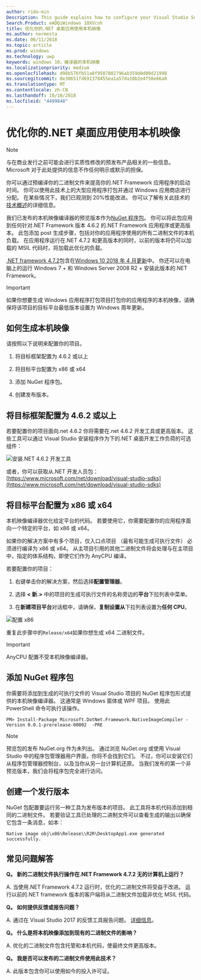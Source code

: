 ```yaml
---
author: rido-min
Description: This guide explains how to configure your Visual Studio Solution to optimize the application binaries with native images.
Search.Product: eADQiWindows 10XVcnh
title: 优化你的.NET 桌面应用使用本机映像
ms.author: normesta
ms.date: 06/11/2018
ms.topic: article
ms.prod: windows
ms.technology: uwp
keywords: windows 10，编译器的本机映像
ms.localizationpriority: medium
ms.openlocfilehash: d98b576fb51a8f9507802796ab359d0d00d21998
ms.sourcegitcommit: 8e30651fd691378455ea1a57da10b2e4f50e66a0
ms.translationtype: MT
ms.contentlocale: zh-CN
ms.lasthandoff: 10/10/2018
ms.locfileid: "4499848"
---
```

# <a name="optimize-your-net-desktop-apps-with-native-images"></a>优化你的.NET 桌面应用使用本机映像

> [!NOTE]
> 与在商业发行之前可能会进行实质性修改的预发布产品相关的一些信息。 Microsoft 对于此处提供的信息不作任何明示或默示的担保。

你可以通过预编译你的二进制文件来提高你的.NET Framework 应用程序的启动时间。 你可以使用此技术上的大型应用程序打包并通过 Windows 应用商店进行分配。 在某些情况下，我们已观测到 20%性能改进。 你可以了解有关此技术的[技术概述](https://github.com/dotnet/coreclr/blob/master/Documentation/botr/readytorun-overview.md)的详细信息。

我们已发布的本机映像编译器的预览版本作为[NuGet 程序包](https://www.nuget.org/packages/Microsoft.DotNet.Framework.NativeImageCompiler)。 你可以将此包应用到任何针对.NET Framework 版本 4.6.2 的.NET Framework 应用程序或更高版本。 此包添加 post 生成步骤，包括对你的应用程序使用的所有二进制文件的本机负载。 在应用程序运行在.NET 4.7.2 和更高版本的同时，以前的版本将仍可以加载的 MSIL 代码时，将加载此优化的负载。

[.NET framework 4.7.2](https://blogs.msdn.microsoft.com/dotnet/2018/04/30/announcing-the-net-framework-4-7-2/)包含在[Windows 10 2018 年 4 月更新](https://blogs.windows.com/windowsexperience/2018/04/30/how-to-get-the-windows-10-april-2018-update/)中。 你还可以在电脑上的运行 Windows 7 + 和 Windows Server 2008 R2 + 安装此版本的.NET Framework。

> [!IMPORTANT]
> 如果你想要生成 Windows 应用程序打包项目打包你的应用程序的本机映像，请确保将该项目的目标平台最低版本设置为 Windows 周年更新。

## <a name="how-to-produce-native-images"></a>如何生成本机映像

请按照以下说明来配置你的项目。

1. 将目标框架配置为 4.6.2 或以上

2. 将目标平台配置为 x86 或 x64 

3. 添加 NuGet 程序包。

4. 创建发布版本。

## <a name="configure-the-target-framework-as-462-or-above"></a>将目标框架配置为 4.6.2 或以上

若要配置你的项目面向.net 4.6.2 你将需要在.net 4.6.2 开发工具或更高版本。 这些工具可以通过 Visual Studio 安装程序作为下的.NET 桌面开发工作负荷的可选组件：

![安装.NET 4.6.2 开发工具](images/desktop-to-uwp/install-4.6.2-devpack.png)

或者，你可以获取从.NET 开发人员包：[https://www.microsoft.com/net/download/visual-studio-sdks](https://www.microsoft.com/net/download/visual-studio-sdks)

## <a name="configure-the-target-platform-as-x86-or-x64"></a>将目标平台配置为 x86 或 x64

本机映像编译器优化给定平台的代码。 若要使用它，你需要配置你的应用程序面向一个特定的平台，如 x86 或 x64。

如果你的解决方案中有多个项目，仅入口点项目 （最有可能生成可执行文件） 必须进行编译为 x86 或 x64。 从主项目引用的其他二进制文件将会处理与在主项目中，指定的体系结构，即使它们作为 AnyCPU 编译。

若要配置你的项目：

1. 右键单击你的解决方案，然后选择**配置管理器**。

2. 选择 **< 新.>** 中的项目的生成可执行文件的名称旁边的**平台**下拉列表中菜单。

3. 在**新建项目平台**对话框中，请确保，**复制设置从**下拉列表设置为**任何 CPU**。

![配置 x86](images/desktop-to-uwp/configure-x86.png)

重复此步骤中的`Release/x64`如果你想生成 x64 二进制文件。

>[!IMPORTANT]
> AnyCPU 配置不受本机映像编译器。

## <a name="add-the-nuget-packages"></a>添加 NuGet 程序包

你需要将添加到生成的可执行文件的 Visual Studio 项目的 NuGet 程序包形式提供的本机映像编译器。 这通常是 Windows 窗体或 WPF 项目。 使用此 PowerShell 命令可执行该操作。

```PS
PM> Install-Package Microsoft.DotNet.Framework.NativeImageCompiler -Version 0.0.1-prerelease-00002  -PRE
```

> [!NOTE]
> 预览包的发布 NuGet.org 作为未列出。 通过浏览 NuGet.org 或使用 Visual Studio 中的程序包管理器用户界面，你将不会找到它们。 不过，你可以安装它们从程序包管理器控制台，以及当你从另一台计算机还原。 当我们发布的第一个非预览版本，我们会将程序包完全进行访问。

## <a name="create-a-release-build"></a>创建一个发行版本

NuGet 包配置要运行另一种工具为发布版本的项目。 此工具将本机代码添加到相同的二进制文件。
若要验证工具已处理的二进制文件可以查看生成的输出以确保它包含一条消息，如本：

```
Native image obj\x86\Release\\R2R\DesktopApp1.exe generated successfully.
```

## <a name="faq"></a>常见问题解答

**Q。 新的二进制文件执行操作在.NET Framework 4.7.2 无的计算机上运行？**

A. 当使用.NET Framework 4.7.2 运行时，优化的二进制文件将受益于改进。 运行以前的.NET framework 版本的客户端将从二进制文件加载非优化 MSIL 代码。

**Q。 如何提供反馈或报告问题？**

A. 通过在 Visual Studio 2017 的反馈工具报告问题。 [详细信息](https://docs.microsoft.com/visualstudio/ide/how-to-report-a-problem-with-visual-studio-2017)。

**Q。 什么是将本机映像添加到现有的二进制文件的影响？**

A. 优化的二进制文件包含托管和本机代码，使最终文件更高版本。

**Q。 我是否可以发布的二进制文件使用此技术？**

A. 此版本包含你可以使用如今的投入许可证。
